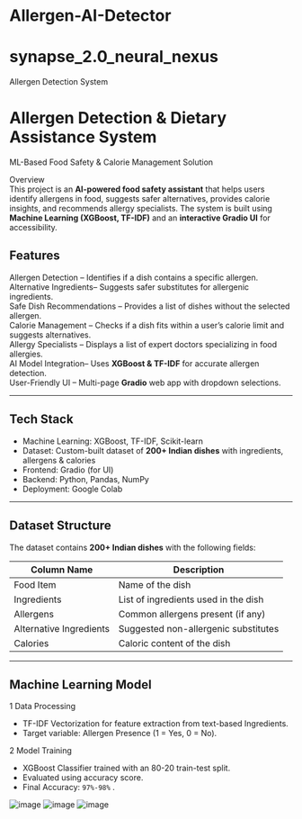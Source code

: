 # Allergen-AI-Detector
# synapse_2.0_neural_nexus
Allergen Detection System
#  Allergen Detection & Dietary Assistance System  

 ML-Based Food Safety & Calorie Management Solution  

 Overview  
This project is an **AI-powered food safety assistant** that helps users identify allergens in food, suggests safer alternatives, provides calorie insights, and recommends allergy specialists. The system is built using **Machine Learning (XGBoost, TF-IDF)** and an **interactive Gradio UI** for accessibility.  

## Features  
  Allergen Detection – Identifies if a dish contains a specific allergen.  
  Alternative Ingredients– Suggests safer substitutes for allergenic ingredients.  
  Safe Dish Recommendations – Provides a list of dishes without the selected allergen.  
  Calorie Management – Checks if a dish fits within a user’s calorie limit and suggests alternatives.  
  Allergy Specialists – Displays a list of expert doctors specializing in food allergies.  
  AI Model Integration– Uses **XGBoost & TF-IDF** for accurate allergen detection.  
  User-Friendly UI – Multi-page **Gradio** web app with dropdown selections.  

---

##  Tech Stack  
- Machine Learning: XGBoost, TF-IDF, Scikit-learn  
- Dataset: Custom-built dataset of **200+ Indian dishes** with ingredients, allergens & calories  
- Frontend: Gradio (for UI)  
- Backend: Python, Pandas, NumPy  
- Deployment: Google Colab  

---

##  Dataset Structure  
The dataset contains **200+ Indian dishes** with the following fields:  

| Column Name            | Description                                      |
|------------------------|--------------------------------------------------|
| Food Item          | Name of the dish                                |
| Ingredients       | List of ingredients used in the dish            |
| Allergens          | Common allergens present (if any)               |
| Alternative Ingredients| Suggested non-allergenic substitutes        |
| Calories         | Caloric content of the dish                     |

---

##  Machine Learning Model  
1 Data Processing  
- TF-IDF Vectorization for feature extraction from text-based Ingredients.  
- Target variable: Allergen Presence (1 = Yes, 0 = No).  

2 Model Training  
- XGBoost Classifier trained with an 80-20 train-test split.  
- Evaluated using accuracy score.  
- Final Accuracy: `97%-98%` .  

![image](https://github.com/user-attachments/assets/794743db-f677-4ea2-b6c5-c919ca4f8311)
![image](https://github.com/user-attachments/assets/d19952e2-7701-4456-a328-579eee9dd02d)
![image](https://github.com/user-attachments/assets/7d66967c-c2d2-43e3-ba56-d59a4515acaa)





